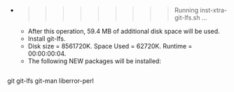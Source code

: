 * >>>>>>>>> Running inst-xtra-git-lfs.sh ...
  * After this operation, 59.4 MB of additional disk space will be used.
  * Install git-lfs.
  * Disk size = 8561720K. Space Used = 62720K. Runtime = 00:00:00:04.
  * The following NEW packages will be installed:
  ```bash
git git-lfs git-man liberror-perl
  ```
